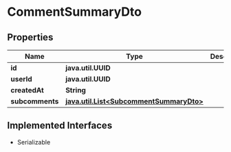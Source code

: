 

# CommentSummaryDto


## Properties

Name | Type | Description | Notes
------------ | ------------- | ------------- | -------------
**id** | **java.util.UUID** |  |  [optional]
**userId** | **java.util.UUID** |  |  [optional]
**createdAt** | **String** |  |  [optional]
**subcomments** | [**java.util.List&lt;SubcommentSummaryDto&gt;**](SubcommentSummaryDto.md) |  |  [optional]


## Implemented Interfaces

* Serializable


